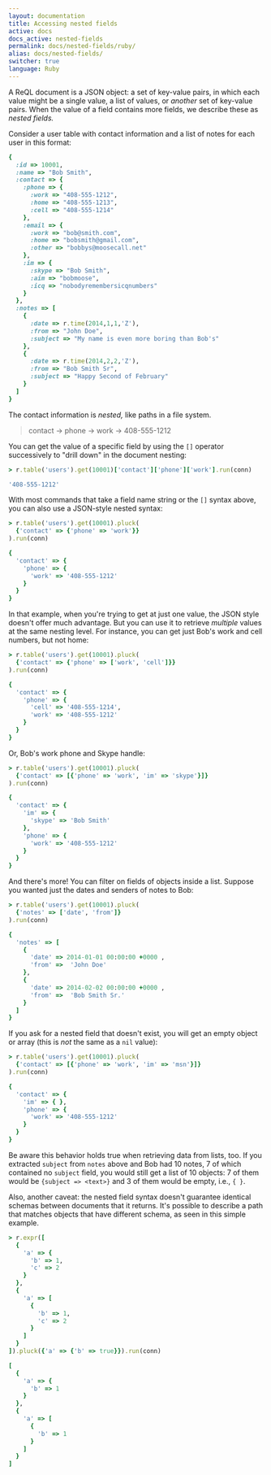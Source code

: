 ```yaml
---
layout: documentation
title: Accessing nested fields
active: docs
docs_active: nested-fields
permalink: docs/nested-fields/ruby/
alias: docs/nested-fields/
switcher: true
language: Ruby
---
```


A ReQL document is a JSON object: a set of key-value pairs, in which each value might be a single value, a list of values, or *another* set of key-value pairs. When the value of a field contains more fields, we describe these as *nested fields.*

Consider a user table with contact information and a list of notes for each user in this format:

```rb
{
  :id => 10001,
  :name => "Bob Smith",
  :contact => {
    :phone => {
      :work => "408-555-1212",
      :home => "408-555-1213",
      :cell => "408-555-1214"
    },
    :email => {
      :work => "bob@smith.com",
      :home => "bobsmith@gmail.com",
      :other => "bobbys@moosecall.net"
    },
    :im => {
      :skype => "Bob Smith",
      :aim => "bobmoose",
      :icq => "nobodyremembersicqnumbers"
    }
  },
  :notes => [
    {
      :date => r.time(2014,1,1,'Z'),
      :from => "John Doe",
      :subject => "My name is even more boring than Bob's"
    },
    {
      :date => r.time(2014,2,2,'Z'),
      :from => "Bob Smith Sr",
      :subject => "Happy Second of February"
    }
  ]
}
```

The contact information is *nested,* like paths in a file system.

> contact &rarr; phone &rarr; work &rarr; 408-555-1212

You can get the value of a specific field by using the `[]` operator successively to "drill down" in the document nesting:

```rb
> r.table('users').get(10001)['contact']['phone']['work'].run(conn)

'408-555-1212'
```

With most commands that take a field name string or the `[]` syntax above, you can also use a JSON-style nested syntax:

```rb
> r.table('users').get(10001).pluck(
  {'contact' => {'phone' => 'work'}}
).run(conn)

{
  'contact' => {
    'phone' => {
      'work' => '408-555-1212'
    }
  }
}
```

In that example, when you're trying to get at just one value, the JSON style doesn't offer much advantage. But you can use it to retrieve *multiple* values at the same nesting level. For instance, you can get just Bob's work and cell numbers, but not home:

```rb
> r.table('users').get(10001).pluck(
  {'contact' => {'phone' => ['work', 'cell']}}
).run(conn)

{
  'contact' => {
    'phone' => {
      'cell' => '408-555-1214',
      'work' => '408-555-1212'
    }
  }
}
```

Or, Bob's work phone and Skype handle:

```rb
> r.table('users').get(10001).pluck(
  {'contact' => [{'phone' => 'work', 'im' => 'skype'}]}
).run(conn)

{
  'contact' => {
    'im' => {
      'skype' => 'Bob Smith'
    },
    'phone' => {
      'work' => '408-555-1212'
    }
  }
}
```

And there's more! You can filter on fields of objects inside a list. Suppose you wanted just the dates and senders of notes to Bob:

```rb
> r.table('users').get(10001).pluck(
  {'notes' => ['date', 'from']}
).run(conn)

{
  'notes' => [
    {
      'date' => 2014-01-01 00:00:00 +0000 ,
      'from' =>  'John Doe'
    },
    {
      'date' => 2014-02-02 00:00:00 +0000 ,
      'from' =>  'Bob Smith Sr.'
    }
  ]
}
```

If you ask for a nested field that doesn't exist, you will get an empty object or array (this is *not* the same as a `nil` value):

```rb
> r.table('users').get(10001).pluck(
  {'contact' => [{'phone' => 'work', 'im' => 'msn'}]}
).run(conn)

{
  'contact' => {
    'im' => { },
    'phone' => {
      'work' => '408-555-1212'
    }
  }
}
```

Be aware this behavior holds true when retrieving data from lists, too. If you extracted `subject` from `notes` above and Bob had 10 notes, 7 of which contained no `subject` field,  you would still get a list of 10 objects: 7 of them would be `{subject => <text>}` and 3 of them would be empty, i.e., `{ }`.

Also, another caveat: the nested field syntax doesn't guarantee identical schemas between documents that it returns. It's possible to describe a path that matches objects that have different schema, as seen in this simple example.

```rb
> r.expr([
  {
    'a' => {
      'b' => 1,
      'c' => 2
    }
  },
  {
    'a' => [
      {
        'b' => 1,
        'c' => 2
      }
    ]
  }
]).pluck({'a' => {'b' => true}}).run(conn)

[
  {
    'a' => {
      'b' => 1
    }
  },
  {
    'a' => [
      {
        'b' => 1
      }
    ]
  }
]
```
